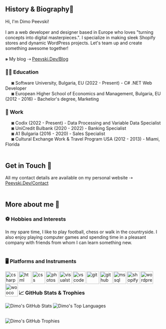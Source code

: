 <h2>History & Biography👋</h2>
Hi, I'm Dimo Peevski!
<br><br>
I am a web developer and designer based in Europe who loves "turning concepts into digital masterpieces.". I specialize in making sleek Shopify stores and dynamic WordPress projects. Let's team up and create something awesome together!
<br><br>
⁍ My blog ⇢ <a href="https://www.peevski.dev/blog">Peevski.Dev/Blog</a><br>
<h3>✍🏻 Education</h3>
&nbsp;&nbsp;&nbsp;&nbsp;&nbsp;◙ Software University, Bulgaria, EU (2022 - Present) - C# .NET Web Developer<br>
&nbsp;&nbsp;&nbsp;&nbsp;&nbsp;◙ European Higher School of Economics and Management, Bulgaria, EU (2012 - 2016) - Bachelor's degree, Marketing
<h3>💼 Work</h3>
&nbsp;&nbsp;&nbsp;&nbsp;&nbsp;◙ Codix (2022 - Present) - Data Processing and Variable Data Specialist<br>
&nbsp;&nbsp;&nbsp;&nbsp;&nbsp;◙ UniCredit Bulbank (2020 - 2022) - Banking Specialist<br>
&nbsp;&nbsp;&nbsp;&nbsp;&nbsp;◙ A1 Bulgaria (2016 - 2020) - Sales Specialist<br>
&nbsp;&nbsp;&nbsp;&nbsp;&nbsp;◙ Cultural Exchange Work & Travel Program USA (2012 - 2013) - Miami, Florida
<br><br>
<h2>Get in Touch 📧</h2>
All my contact details are available on my personal website ⇢ <a href="https://www.peevski.dev/contact">Peevski.Dev/Contact</a>
<br><br>
<h2>More about me 👦</h2>
<h3>⚽ Hobbies and Interests</h3>
In my spare time, I like to play football, chess or walk in the countryside. I also enjoy playing computer games and spending time in a pleasant company with friends from whom I can learn something new.
<br><br>
<h3>🖥️ Platforms and Instruments</h3>
<img align="left" alt="csharp" width="40px" height="40px" src="https://www.peevski.dev/wp-content/uploads/warezzz/github-icons/csharp.png"/>
<img align="left" alt="html" width="40px" height="40px" src="https://www.peevski.dev/wp-content/uploads/warezzz/github-icons/html5.png"/>
<img align="left" alt="css" width="40px" height="40px" src="https://www.peevski.dev/wp-content/uploads/warezzz/github-icons/css3.png"/>
<img align="left" alt="photoshop" width="40px" height="40px" src="https://www.peevski.dev/wp-content/uploads/warezzz/github-icons/photoshop.png"/>
<img align="left" alt="visualstudio" width="40px" height="40px" src="https://www.peevski.dev/wp-content/uploads/warezzz/github-icons/visualstudio.png"/>
<img align="left" alt="vscode" width="40px" height="40px" src="https://www.peevski.dev/wp-content/uploads/warezzz/github-icons/vscode.png"/>
<img align="left" alt="git" width="40px" height="40px" src="https://www.peevski.dev/wp-content/uploads/warezzz/github-icons/git.png"/>
<img align="left" alt="github" width="40px" height="40px" src="https://www.peevski.dev/wp-content/uploads/warezzz/github-icons/github.png"/>
<img align="left" alt="mssql" width="40px" height="40px" src="https://www.peevski.dev/wp-content/uploads/warezzz/github-icons/mssqlserver.png"/>
<img align="left" alt="shopify" width="40px" height="40px" src="https://www.peevski.dev/wp-content/uploads/warezzz/github-icons/shopify.png"/>
<img align="left" alt="wordpress" width="40px" height="40px" src="https://www.peevski.dev/wp-content/uploads/warezzz/github-icons/wordpress.png"/>
<img align="left" alt="woocommerce" width="40px" height="40px" src="https://www.peevski.dev/wp-content/uploads/warezzz/github-icons/woocommerce.png"/>
<br><br>
<h3>📈 GitHub Stats & Trophies</h3>

![Dimo's GitHub Stats](https://github-readme-stats.vercel.app/api?username=DimoPeevski&show_icons=true&hide_border=true) ![Dimo's Top Languages](https://github-readme-stats.vercel.app/api/top-langs/?username=DimoPeevski&layout=compact)
<br><br>

![Dimo's GitHub Trophies](https://github-profile-trophy.vercel.app/?username=DimoPeevski&column=8)

<!--All icons are credit from: "https://github.com/devicons/devicon/blob/master/icons/" -->

